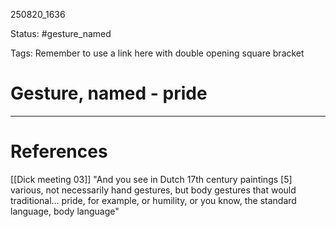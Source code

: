 
250820_1636

Status: #gesture_named 

Tags:
Remember to use a link here with double opening square bracket
# Gesture, named - pride


---
# References
[[Dick meeting 03]]
"And you see in Dutch 17th century paintings [5] various, not necessarily hand gestures, but body gestures that would traditional… pride, for example, or humility, or you know, the standard language, body language"

